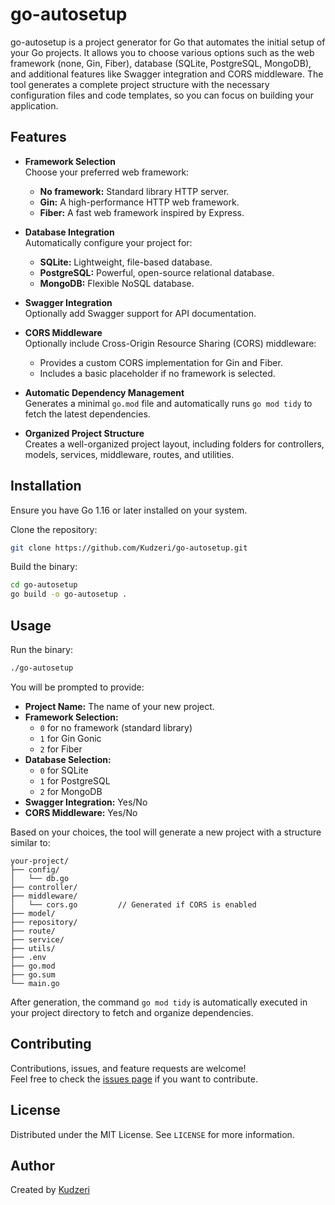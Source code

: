 # go-autosetup

go-autosetup is a project generator for Go that automates the initial setup of your Go projects. It allows you to choose various options such as the web framework (none, Gin, Fiber), database (SQLite, PostgreSQL, MongoDB), and additional features like Swagger integration and CORS middleware. The tool generates a complete project structure with the necessary configuration files and code templates, so you can focus on building your application.

## Features

- **Framework Selection**  
  Choose your preferred web framework:
  - **No framework:** Standard library HTTP server.
  - **Gin:** A high-performance HTTP web framework.
  - **Fiber:** A fast web framework inspired by Express.

- **Database Integration**  
  Automatically configure your project for:
  - **SQLite:** Lightweight, file-based database.
  - **PostgreSQL:** Powerful, open-source relational database.
  - **MongoDB:** Flexible NoSQL database.

- **Swagger Integration**  
  Optionally add Swagger support for API documentation.

- **CORS Middleware**  
  Optionally include Cross-Origin Resource Sharing (CORS) middleware:
  - Provides a custom CORS implementation for Gin and Fiber.
  - Includes a basic placeholder if no framework is selected.

- **Automatic Dependency Management**  
  Generates a minimal `go.mod` file and automatically runs `go mod tidy` to fetch the latest dependencies.

- **Organized Project Structure**  
  Creates a well-organized project layout, including folders for controllers, models, services, middleware, routes, and utilities.

## Installation

Ensure you have Go 1.16 or later installed on your system.

Clone the repository:

```bash
git clone https://github.com/Kudzeri/go-autosetup.git
```

Build the binary:

```bash
cd go-autosetup
go build -o go-autosetup .
```

## Usage

Run the binary:

```bash
./go-autosetup
```

You will be prompted to provide:

- **Project Name:** The name of your new project.
- **Framework Selection:**  
  - `0` for no framework (standard library)
  - `1` for Gin Gonic
  - `2` for Fiber
- **Database Selection:**  
  - `0` for SQLite
  - `1` for PostgreSQL
  - `2` for MongoDB
- **Swagger Integration:** Yes/No
- **CORS Middleware:** Yes/No

Based on your choices, the tool will generate a new project with a structure similar to:

```
your-project/
├── config/
│   └── db.go
├── controller/
├── middleware/
│   └── cors.go         // Generated if CORS is enabled
├── model/
├── repository/
├── route/
├── service/
├── utils/
├── .env
├── go.mod
├── go.sum
└── main.go
```

After generation, the command `go mod tidy` is automatically executed in your project directory to fetch and organize dependencies.

## Contributing

Contributions, issues, and feature requests are welcome!  
Feel free to check the [issues page](https://github.com/Kudzeri/go-autosetup/issues) if you want to contribute.

## License

Distributed under the MIT License. See `LICENSE` for more information.

## Author

Created by [Kudzeri](https://github.com/Kudzeri)

